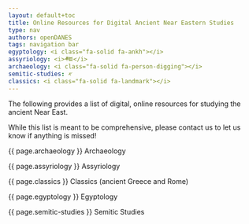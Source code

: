 ```yaml
---
layout: default+toc
title: Online Resources for Digital Ancient Near Eastern Studies
type: nav
authors: openDANES
tags: navigation bar
egyptology: <i class="fa-solid fa-ankh"></i>
assyriology: <i>𒍣</i>
archaeology: <i class="fa-solid fa-person-digging"></i>
semitic-studies: 𐤀
classics: <i class="fa-solid fa-landmark"></i>
---
```


The following provides a list of digital, online resources for studying the ancient Near East.

While this list is meant to be comprehensive, please contact us to let us know if anything is missed!

{{ page.archaeology }}  Archaeology

{{ page.assyriology }}  Assyriology

{{ page.classics }} Classics (ancient Greece and Rome)

{{ page.egyptology }} Egyptology

{{ page.semitic-studies }}  Semitic Studies

<div id="output"></div>

<!-- ## Datasets and Databases

- **Achemenet** {{ page.assyriology }} {{ page.classics }}

<http://www.achemenet.com/en/>{:target="_blank"}

An online dataset of primary sources for the study of the Achaemenid empire (550-330 BCE). It includes online text editions of Aramaic, Akkadian, Egyptian, Elamite, Greek, and Lycian documents, as well as images, drawings, and descriptions of relevant Achaemenid period sites.

Initiator(s): Pierre Briant

Number of sources: ca. 4,000 texts

Is downloadable: no

- **Archives Babyloniennes** (Archibab) {{ page.assyriology }}

<https://www.archibab.fr/>{:target="_blank"}

An online dataset of textual editions of documents from the Old Babylonian period (20<sup>th</sup>-17<sup>th</sup> centuries BCE). In addition to online edition, it includes a searchable bibliography of secondary publications relevant to the period, information on seals, and a link to a dataset on prices and wages for the period prepared by Howard Farber.

Initiator(s): Dominique Charpin

Number of sources: ca. 23,000 texts

Is downloadable: no

- **Babylonische Medizin** (BabMed) {{ page.assyriology }}

<https://www.geschkult.fu-berlin.de/e/babmed/Corpora/index.html>{:target="_blank"}

The Babylonische Medizin project aims to comprehensively study cuneiform medical texts, in comparison with later medical traditions in the Babylonian Talmud and the Greco-Roman traditions. As part of the project, they publish online editions of cuneiform medical texts that have yet to be edited before.

Initiator(s): Markham J. Geller, J. Cale Johnson

Number of sources: unspecified

Is downloadable: no

- **The Cuneiform Commentaries Project** (CCP) {{ page.assyriology }}

<https://ccp.yale.edu/>{:target="_blank"}

Cuneiform commentaries are hermeneutical texts dedicated to explaining learned Mesopotamian texts. They are approximately 900 cuneiform commentaries, all from the first millennium BCE. The CCP projects has a catalogue for each commentary, as well as lemmatized textual editions for some of the corpus. The project portal also includes introductory materials into the commentaries' history, typology, techniques, etc.

Initiator(s): Eckart Frahm, Enrique Jiménez

Number of sources: 882 texts in database; 205 texts with editions

Is downloadable: yes, through [ORACC](http://oracc.museum.upenn.edu/ccpo/json/ccpo.zip){:target="_blank"}

- **Database of Neo-Sumerian Texts** (BDTNS) {{ page.assyriology }}

<http://bdtns.filol.csic.es/index.php?p=home>{:target="_blank"}

The BDTNS project collects Sumerian administrative texts from the Ur III period (21<sup>th</sup> century BCE). This period provides an unprecedented amount of records documenting the complex bureaucratical system of the Ur III empire--there are estimated to be ca. 120,000 administrative documents from this period, today spread across museums world wide. The website includes textual editions, photographs, and metadata.

Initiator(s): Manuel Molina, Marcel Sigrist

Number of sources: 104,570 texts overall; 68,529 with hand-copy or edition

Is downloadable: yes, through CDLI data dump (see below)

- **The Electronic Text Corpus of Sumerian Literature** (ETCSL) {{ page.assyriology }}

<https://etcsl.orinst.ox.ac.uk/>{:target="_blank"}

Initiator(s): 

Number of sources: 

Is downloadable: 

- Ebla Digital Archives
- Emar Online Database
- Prosobab
- Sources of Early Akkadian Literature (SEAL)
- Digital Archive of the Annual Review of the Royal Inscriptions of  (ARRIM Digital Archive) Mesopotamia
- Ashurbanipal Library Project (AsbP)
- The Nineveh Medical Encyclopaedia (NinMed)
- Reading the Library of Ashurbanipal project (RLAsb)
- Archival Texts of the Assyrian Empire (ATAE)
- Neo-Assyrian Archival Texts from Assur (Assur)
- Neo-Assyrian Archival Texts from Burmarina (Burmarina)
- Neo-Assyrian Archival Texts from Dur-Katlimmu (Dur-Katlimmu)
- Neo-Assyrian Archival Texts from Dur-Šarrukin (Dur-Šarrukin)
- Neo-Assyrian Archival Texts from Guzana (Guzana)
- Neo-Assyrian Archival Texts from Huzirina (Huzirina)
- Neo-Assyrian Archival Texts from Imgur-Enlil (Imgur-Enlil)
- Neo-Assyrian Archival Texts from Kalhu (Kalhu)
- Neo-Assyrian Archival Texts from Kunalia/Kunulua/Kullania (Kunalia)
- Neo-Assyrian Archival Texts from Ma'allanate (Ma'allanate)
- Neo-Assyrian Archival Texts from Marqasu (Marqasu)
- Neo-Assyrian Archival Texts from Nineveh (Nineveh)
- Neo-Assyrian Archival Texts from Sam’al (Sam’al)
- Neo-Assyrian Archival Texts from Šibaniba (Šibaniba)
- Neo-Assyrian Archival Texts from Til-Barsip (Til-Barsip)
- Neo-Assyrian Archival Texts from Tušhan (Tušhan)
- Corpus of Babylonian Texts Concerning the Urban Landscape (BabCity)
- Bilinguals in Late Mesopotamian Scholarship (blms)
- Archival Texts of the Priests of Borsippa (Borsippa)
- Babylonian Temples and Monumental Architecture online (BTMAo)
- Babylonian Topographical Texts Online (BTTo)
- Corpus of Ancient Mesopotamian Scholarship (CAMS)
- Ancient Knowledge Networks online (cams/akno)
- The Standard Babylonian Epic of Etana (CAMS/Etana)
- CAMS Geography of Knowledge Corpus (CAMS/GKAB)
- CAMS/Seleucid Building Inscriptions (CAMS/SelBI)
- Temple Life in Assyria and Babylonia (HIST3109)
- Corpus of Akkadian Shuila-Prayers online (CASPo)
- CASPo/Akkadian Prayer Miscellany (CASPo/akkpm)
- Cuneiform Commentaries Project on ORACC (CCPo)
- The Cuneiform Digital Library Initiative (CDLI)
- Corpus of Kassite Sumerian Texts (CKST)
- Corpus of Mesopotamian Anti-witchcraft Rituals (CMAwRo)
- Corpus of Mesopotamian Anti-witchcraft Rituals, vol. 1 (CMAwRo 1)
- Corpus of Mesopotamian Anti-witchcraft Rituals, vol. 2 (CMAwRo 2)
- Corpus of Mesopotamian Anti-witchcraft Rituals, vol. 3 (CMAwRo 3)
- The Amarna Texts (Amarna)
- The Notebooks of W.G. Lambert (contrib/lambert)
- Cuneiform Texts Mentioning Israelites, Judeans, and Other Related  (CTIJ)Groups
- Digital Corpus of Cuneiform Lexical Texts (DCCLT)
- DCCLT/Ebla Lexical Texts (DCCLT/ebla)
- dcclt/Lexical Texts in the Hilprecht Collection, Jena (dcclt/Jena)
- DCCLT/Lexical Texts in the Royal Libraries at Nineveh (DCCLT/Nineveh)
- DCCLT/Reading the Signs (DCCLT/signlists)
- Digital Corpus of Cuneiform Mathematical Texts (DCCMT)
- Datenbank sumerischer Streitliteratur (DSSt)
- Electronic Corpus of Urartian Texts (eCUT)
- A Corpus of First Millennium Emesal Liturgies (eISL: electronic ISL)
- electronic PSD 2nd Edition (ePSD2)
- Electronic Text Corpus of Sumerian Royal Inscriptions (ETCSRI)
- Corpus of Glass Technological Texts (Glass)
- Texts, Iconography, Names (HBTIN: Hellenistic Babylonia)
- Cuneiform Online Sustainable Tool (LaOCOST: Law and Order)
- A corpus of 1st mill. love rituals involving Marduk, Zarpanitum and  (LoveLyrics)Ištar
-  depicting a goddess lying on a wedding bed, probably Ištar. © The  (Photo)Clay plaque (87.160.79)Israel Museum, Jerusalem.
- Near Eastern Royal Epics (NERE)
- Materialities of Assyrian Knowledge Production (Nimrud: Nimrud)
- Old Babylonian Emesal Liturgies (obel)
- Old Babylonian Model Contracts (OBMC)
- Old Babylonian Tabular Accounts (OBTA)
- Oracc Global Sign List (OGSL)
- Official Inscriptions of the Middle East in Antiquity (OIMEA)
- Prosopography of the Neo-Assyrian Empire online (PNAo)
- The Q Catalogue (Qcat)
- Royal Inscriptions of Assyria online (RIAo)
- Royal Inscriptions of Babylonia online (RIBo)
- Scores of the Inscriptions of the Neo-Babylonian Dynasty (Scores)
- The Borsippa Inscription of Antiochus I Soter (Babylon 10)
- The Inscriptions of the Second Dynasty of Isin (Babylon 2)
- The Inscriptions of the Second Dynasty of the Sealand (Babylon 3)
- The Inscriptions of the Bazi Dynasty (Babylon 4)
- The Inscriptions of the Elamite Dynasty (Babylon 5)
- The Inscriptions of the Period of the Uncertain Dynasties (Babylon 6)
- The Inscriptions of the Neo-Babylonian Dynasty (Babylon 7)
- The Inscriptions of Cyrus II and His Successors (Babylon 8)
- Sources for Inscriptions of the Rulers of Babylonia (Sources)
- The House of Prisoners (Rīm-Anum)
- Royal Inscriptions of the Neo-Assyrian Period (RINAP)
- Tiglath-pileser III and Shalmaneser V (RINAP 1)
- Sargon II (RINAP 2)
- Sennacherib (RINAP 3)
- Esarhaddon (RINAP 4)
- Ashurbanipal and Successors (RINAP 5)
- Ashurbanipal and Successors (RINAP 5)
- State Archives of Assyria Online (SAAo)
- : The Correspondence of Sargon II, Part I Letters from Assyria and  (SAAo/SAA01)the West
- Neo-Assyrian Treaties and Loyalty Oaths (SAAo/SAA02)
- Court Poetry and Literary Miscellanea (SAAo/SAA03)
- Divination and Politics in Sargonid Assyria (SAAo/SAA04: Queries to the Sungod )
- Letters from the Northern and Northeastern Provinces (SAAo/SAA05: The Correspondence of Sargon II, Part II)
- Tiglath-Pileser III through Esarhaddon (SAAo/SAA06: Legal Transactions of the Royal Court of Nineveh, Part I)
- Palace and Temple Administration (SAAo/SAA07: Imperial Administrative Records, Part I)
- Astrological Reports to Assyrian Kings (SAAo/SAA08)
- Assyrian Prophecies (SAAo/SAA09)
- Letters from Assyrian and Babylonian Scholars (SAAo/SAA10)
- Provincial and Militar Administration (SAAo/SAA11: Imperial Administrative Records, Part II)
- Grants, Decres and Gifts of the Neo-Assyrian Period (SAAo/SAA12)
- Letters from Assyrian and Babylonian Priests to Kings Esarhaddon and  (SAAo/SAA13)Assurbanipal
- Assurbanipal Through Sin-šarru-iškun (SAAo/SAA14: Legal Transactions of the Royal Court of Nineveh, Part II)
- Letters from Babylonia and the Eastern Provinces (SAAo/SAA15: The Correspondence of Sargon II, Part III)
- The Political Correspondence of Esarhaddon (SAAo/SAA16)
- The Neo-Babylonian Correspondence of Sargon and Sennacherib (SAAo/SAA17)
- The Babylonian Correspondence of Esarhaddon and Letters to  (SAAo/SAA18)Assurbanipal and Sin-šarru-iškun from Northern and Central Babylonia
- The Correspondence of Tiglath-Pileser III and Sargon II from Calah/ (SAAo/SAA19)Nimrud
- Assyrian Royal Rituals and Cultic Texts (SAAo/SAA20)
- Letters from Assyria, Babylonia, and Vassal States (SAAo/SAA21: The Correspondence of Assurbanipal, Part I)
- SAAo/Assyrian Eponym List (SAAo/SAAS2)
- The Inscriptions of Suhu online (Suhu)
- Text Corpus of Middle Assyrian (TCMA)
- Textual Sources of the Assyrian Empire (TSAE)
- The X Catalogue (Xcat)
  
## Repositories
- The Open Richly Annotated Cuneiform Corpus ([ORACC](http://oracc.museum.upenn.edu/))
- Cuneiform Digital Library Initative ([CDLI](https://cdli.mpiwg-berlin.mpg.de/))
- 3-D Models of Objects
  - [Harvard Museum of the Ancient Near East](https://sketchfab.com/hmane)
  - [British Museum](https://sketchfab.com/britishmuseum)
- CyARK
  - [Assyrian Collection of the British Museum](https://www.cyark.org/projects/assyrian-collection-of-the-british-museum/overview)
  - [Babylon: a 3D Model](https://stars.library.ucf.edu/ancientneareast/59/)
- [Virtual Exhibitions at Penn Museum](https://stars.library.ucf.edu/ancientneareast/65/)
- [Digital Collection of the British Musem](https://www.britishmuseum.org/collection)
- [Virtual Tours of the Pergamon](https://artsandculture.google.com/partner/pergamonmuseum-staatliche-museen-zu-berlin)

## PDFs Repositories
### Assyriological Literature
  - [ETANA Core Texts](https://etana.org/coretexts/search?keyword=&subject=&title=&creator=botta&format=All): It contains many old publications.
  - Nouvelles Assyriologiques Brèves et Utilitaires ([NABU](https://sepoa.fr/nabu/))
  - Aula Orientalis (AuOr)
  - Assyriological Studies ([AS](https://isac.uchicago.edu/research/publications/assyriological-studies))
  - Cuneiform Publications
    - Altbabylonische Briefe (AbB)
    - Assyrian and Babylonian Letters(ABL)
    - The Babylonian Expedition (BE)
    - Babylonian Magic and Sorcery (BMS)
    - Cuneiform Texts from Babylonian Tablets in the British Museum (CT)
    - Keilinschriftliche Bibliothe (KB)
    - PBS (University of Pennsylvania, Publications of the Babylonian Section)
    - VAB (Vorderasiatsche Bibliothek)
  - Orbis Biblicus et Orientalis ([OBO](https://www.zora.uzh.ch/view/subjects/OBO.html))

### General Literature
  - [HathiTrust](https://www.hathitrust.org/): A general repository for old publications and collections. 
  - [Archive](https://archive.org/): ALso a general repository for old publications and media.

### Dictionaries
- A Concise Dictionary of Akkadian ([CDA](https://stars.library.ucf.edu/ancientneareast/126))
- The Chicago Assyrian Dictionary ([CAD](https://stars.library.ucf.edu/ancientneareast/120))

## online Dictionaries
- [Encyclopaedia Iranica](https://stars.library.ucf.edu/ancientneareast/73)
- ePensilvannia Sumerian Dictionary ([ePSD](http://oracc.museum.upenn.edu/epsd2/index.html))
- Akkadian Dictionary ([eBL: Dictionary](https://www.ebl.lmu.de/dictionary))

## Other
- Fonts
- Input method
- Keyboard layout
- Akkadian Verb Conjugatior -->